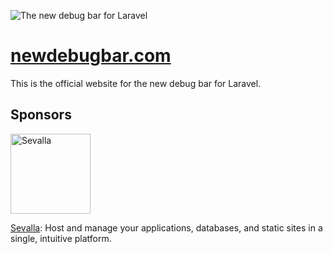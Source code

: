 ![The new debug bar for Laravel](https://github.com/user-attachments/assets/bd21b553-fa7a-401a-9b05-ac1287325e2b)

# [newdebugbar.com](https://newdebugbar.com)

This is the official website for the new debug bar for Laravel.

## Sponsors

<a href="https://sevalla.com?ref=newdebugbar"><img src="https://github.com/user-attachments/assets/3bb02ad7-715e-43cf-a22f-3d2a5bd8d2e9" width="128" alt="Sevalla" /></a>

[Sevalla](https://sevalla.com?ref=newdebugbar): Host and manage your applications, databases, and static sites in a single, intuitive platform.
